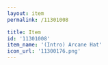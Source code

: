 ```yaml
---
layout: item
permalink: /11301008

title: Item
id: '11301008'
item_name: '(Intro) Arcane Hat'
icon_url: '11300176.png'
---
```

